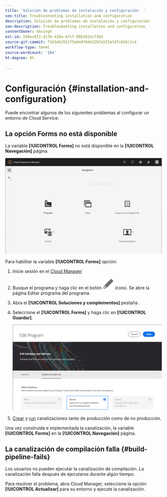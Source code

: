 ```yaml
---
title: 'Solución de problemas de instalación y configuración  '
seo-title: Troubleshooting installation and configuration
description: Solución de problemas de instalación y configuración
seo-description: Troubleshooting installation and configuration
contentOwner: khsingh
exl-id: 249ec8f2-4176-428a-bfcf-80b381ec7263
source-git-commit: 7163eb2551f5e644f6d42287a523a7dfc626c1c4
workflow-type: tm+mt
source-wordcount: '164'
ht-degree: 0%

---
```


# Configuración {#installation-and-configuration}

Puede encontrar algunos de los siguientes problemas al configurar un entorno de Cloud Service:

## La opción Forms no está disponible

La variable **[!UICONTROL Forms]** no está disponible en la **[!UICONTROL Navegación]** página.

![La opción Forms no está disponible](assets/installation-configuration-forms-option-unavailable-troubleshooting.png)

Para habilitar la variable **[!UICONTROL Forms]** opción:

1. Inicie sesión en el [Cloud Manager](https://experience.adobe.com/)
1. Busque el programa y haga clic en el botón ![La opción Forms no está disponible](assets/Smock_Edit_18_N.svg) icono. Se abre la página Editar programa del programa.
1. Abra el **[!UICONTROL Soluciones y complementos]** pestaña .
1. Seleccione el **[!UICONTROL Forms]** y haga clic en **[!UICONTROL Guardar]**.

   ![Seleccione la opción Forms](assets/installation-configuration-select-forms-option.png)
1. [Crear](https://experienceleague.adobe.com/docs/experience-manager-cloud-manager/using/how-to-use/configuring-pipeline.html?lang=en#how-to-use) y [run](https://experienceleague.adobe.com/docs/experience-manager-cloud-manager/using/how-to-use/deploying-code.html) canalizaciones tanto de producción como de no producción.

Una vez construida e implementada la canalización, la variable **[!UICONTROL Forms]** en la **[!UICONTROL Navegación]** página.

<!--  
## Environment creation fails {#environment-creation-fails}

Users are unable to create an [!DNL AEM Forms] as a Cloud Service environment. The environment creation fails after running for some time.

A missing profile can lead to environment creation failure. Check that the profile exists in Admin Console. If the profile does not exist, perform the following steps to create the profile:

1. Log in to [Admin Console](https://adminconsole.adobe.com/). Use Adobe ID of administrator provisioned to use Automated Forms Conversion Service to login. Do not any other ID or Federated ID to login.
1. Click the **[!UICONTROL Automated Forms Conversion Service]** option.
1. Click **[!UICONTROL New Profile]** in the Products tab.
1. Specify Name, Display Name, and Description for the profile. Click **[!UICONTROL Done]**. A profile is created.

If the profile exists and issues still persist, contact Adobe Support. -->

## La canalización de compilación falla {#build-pipeline-fails}

Los usuarios no pueden ejecutar la canalización de compilación. La canalización falla después de ejecutarse durante algún tiempo.

Para resolver el problema, abra Cloud Manager, seleccione la opción **[!UICONTROL Actualizar]** para su entorno y ejecute la canalización.
